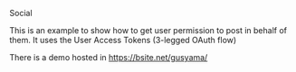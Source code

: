 Social 

This is an example to show how to get user permission to post in behalf of them.
It uses the User Access Tokens (3-legged OAuth flow)

There is a demo hosted in https://bsite.net/gusyama/

